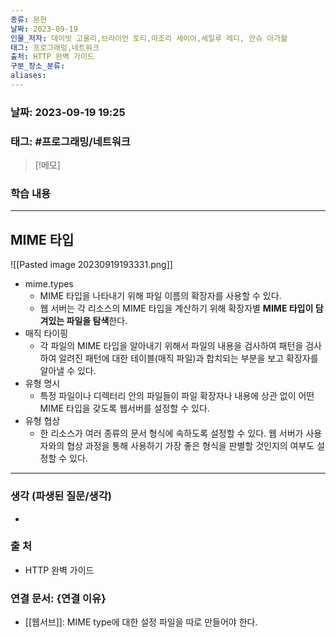 ```yaml
---
종류: 문헌
날짜: 2023-09-19
인물_저자: 데이빗 고울리,브라이언 토티,마조리 세이어,세일루 레디, 안슈 아가왈
태그: 프로그래밍,네트워크
출처: HTTP 완벽 가이드
구분_장소_분류: 
aliases:
---
```


### 날짜: 2023-09-19 19:25
### 태그: #프로그래밍/네트워크

>[!메모]
> 

### 학습 내용
---
## MIME 타입
![[Pasted image 20230919193331.png]]
- mime.types
	- MIME 타입을 나타내기 위해 파일 이름의 확장자를 사용할 수 있다.
	- 웹 서버는 각 리소스의 MIME 타입을 계산하기 위해 확장자별 **MIME 타입이 담겨있는 파일을 탐색**한다.
- 매직 타이핑
	- 각 파일의 MIME 타입을 알아내기 위해서 파일의 내용을 검사하여 패턴을 검사하여 알려진 패턴에 대한 테이블(매직 파일)과 합치되는 부분을 보고 확장자를 알아낼 수 있다.
- 유형 명시
	- 특정 파일이나 디렉터리 안의 파일들이 파일 확장자나 내용에 상관 없이 어떤 MIME 타입을 갖도록 웹서버를 설정할 수 있다.
- 유형 협상
	- 한 리소스가 여러 종류의 문서 형식에 속하도록 설정할 수 있다. 웹 서버가 사용자와의 협상 과정을 통해 사용하기 가장 좋은 형식을 판별할 것인지의 여부도 설정할 수 있다.
---
### 생각 (파생된 질문/생각)
- 
### 출 처
- HTTP 완벽 가이드
### 연결 문서: {연결 이유}
- [[웹서브]]: MIME type에 대한 설정 파일을 따로 만들어야 한다.